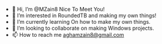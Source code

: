 - 👋 Hi, I’m @MZain8 Nice To Meet You!
- 👀 I’m interested in RoundedTB and making my own things!
- 🌱 I’m currently learning On how to make my own things.
- 💞️ I’m looking to collaborate on making Windows projects.
- 📫 How to reach me aghamzain8@gmail.com

<!---
MZain8/MZain8 is a ✨ special ✨ repository because its `README.md` (this file) appears on your GitHub profile.
You can click the Preview link to take a look at your changes.
--->
